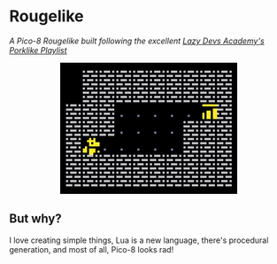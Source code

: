# Rougelike
_A Pico-8 Rougelike built following the excellent [Lazy Devs Academy's Porklike Playlist](https://www.youtube.com/playlist?list=PLea8cjCua_P3LL7J1Q9b6PJua0A-96uUS)_

<p align="center"> 
<img src="images/preview.gif">
</p>

## But why?
I love creating simple things, Lua is a new language, there's procedural generation, and most of all, Pico-8 looks rad! 